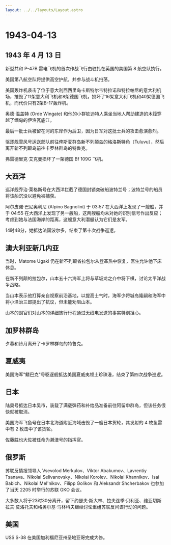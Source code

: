 ```yaml
---
layout: ../../layouts/Layout.astro
---
```


# 1943-04-13

## 1943 年 4 月 13 日

新型共和 P-47B 雷电飞机的首次作战飞行由驻扎在英国的美国第 8 航空队执行。

美国第八航空队将提供高空护航，并参与战斗机扫荡。

美国轰炸机袭击了位于意大利西西里岛卡斯特尔韦特拉诺和特拉帕尼的意大利机场，摧毁了11架意大利飞机和8架德国飞机，损坏了16架意大利飞机和40架德国飞机，而代价只有2架B-17轰炸机。

奥德·温盖特 (Orde Wingate)
和他的小群钦迪特人乘坐当地人帮助建造的木筏穿越了缅甸的伊洛瓦底江。

最后一批士兵被留在河的东岸作为后卫，因为日军对这批士兵的攻击愈演愈烈。

驱逐舰雪风号运送部队前往俾斯麦群岛新不列颠岛的格洛斯特角（Tuluvu），然后离开新不列颠岛前往卡罗林群岛的特鲁克。

弗雷德里克·艾克曼损坏了一架德国 Bf 109G 飞机。

## 大西洋

巡洋舰乔治·莱格斯号在大西洋拦截了德国封锁突破船波特兰号；波特兰号的船员将该船沉没以避免被捕获。

阿尔皮诺·巴尼奥利尼 (Alpino Bagnolini) 于 03:57
在大西洋上发现了一艘船，并于 04:55
在大西洋上发现了另一艘船，这两艘船均未对她的识别信号作出反应；考虑到她与法国海岸的距离，这艘意大利潜艇认为它们是友军。

14时48分，她抵达法国波尔多，结束了第十次战争巡逻。

## 澳大利亚新几内亚

当时，Matome Ugaki
仍在新不列颠省拉包尔从登革热中恢复，医生允许他下床休息。

在新不列颠的拉包尔，山本五十六海军上将与草坂龙之介中将下棋，讨论太平洋战争战略。

当山本表示他打算亲自视察前沿基地，以提高士气时，海军少将城岛隆嗣和海军中将小泽治三郎提出了抗议，但未能劝阻山本。

山本的副官们对山本的详细旅行行程通过无线电发送的事实特别担心。

## 加罗林群岛

夕暮和铃月离开了卡罗林群岛的特鲁克。

## 夏威夷

美国海军"鳍巴克"号驱逐舰抵达美国夏威夷领土珍珠港，结束了第四次战争巡逻。

## 日本

陆奥号抵达日本吴市，装载了满载弹药和补给品准备前往阿留申群岛，但该任务很快就被取消。

美国海军飞鱼号在日本北海道附近海域击毁了一艘日本货轮，其发射的 4
枚鱼雷中有 2 枚击中了该货轮。

佐藤胜也大佐被任命为濑津号的指挥官。

## 俄罗斯

苏联反情报领导人 Vsevolod Merkulov、Viktor Abakumov、Lavrentiy
Tsanava、Nikolai Selivanovsky、Nikolai Korolev、Nikolai Khannikov、Isai
Babich、Nikolai Mel\'nikov、Filipp Golikov 和 Aleksandr Shcherbakov
也参加了当天 2205 时举行的苏联 GKO 会议。

大多数人将于23时30分离开，留下约瑟夫·斯大林、拉夫连季·贝利亚、维亚切斯拉夫·莫洛托夫和格奥尔基·马林科夫继续讨论重组苏联反间谍行动的问题。

## 美国

USS S-38 在美国加利福尼亚州圣地亚哥完成大修。